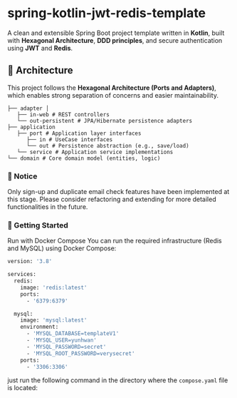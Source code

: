 

# spring-kotlin-jwt-redis-template

A clean and extensible Spring Boot project template written in **Kotlin**, built with **Hexagonal Architecture**, **DDD principles**, and secure authentication using **JWT** and **Redis**.

## 🧱 Architecture

This project follows the **Hexagonal Architecture (Ports and Adapters)**, which enables strong separation of concerns and easier maintainability.

```plaintext
├── adapter │ 
   ├── in-web # REST controllers 
   └── out-persistent # JPA/Hibernate persistence adapters 
├── application 
   ├── port # Application layer interfaces
      ├── in # UseCase interfaces  
      └── out # Persistence abstraction (e.g., save/load) 
   └── service # Application service implementations
└── domain # Core domain model (entities, logic) 
```

### 🚧 Notice
Only sign-up and duplicate email check features have been implemented at this stage.
Please consider refactoring and extending for more detailed functionalities in the future.


### 🚀 Getting Started
Run with Docker Compose
You can run the required infrastructure (Redis and MySQL) using Docker Compose:

```dockerfile
version: '3.8'

services:
  redis:
    image: 'redis:latest'
    ports:
      - '6379:6379'

  mysql:
    image: 'mysql:latest'
    environment:
      - 'MYSQL_DATABASE=templateV1'
      - 'MYSQL_USER=yunhwan'
      - 'MYSQL_PASSWORD=secret'
      - 'MYSQL_ROOT_PASSWORD=verysecret'
    ports:
      - '3306:3306'
```

just run the following command in the directory where the `compose.yaml` file is located:
